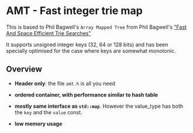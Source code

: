 # AMT - Fast integer trie map

This is based to Phil Bagwell's `Array Mapped Tree` from Phil Bagwell's ["Fast And Space Efficient Trie Searches"](https://idea.popcount.org/2012-07-25-introduction-to-hamt/triesearches.pdf)

It supports unsigned integer keys (32, 64 or 128 bits) and has been specially optimised for the case where keys are somewhat monotonic.

## Overview

- **Header only**: the file `amt.h` is all you need

- **ordered container, with performance similar to hash table**

- **mostly same interface as  `std::map`**. However the value_type has both the `key` and the `value` const.

- **low memory usage**


